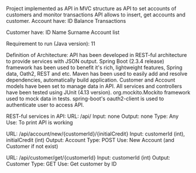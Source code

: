 Project implemented as API in MVC structure as API to set accounts of customers and monitor transactions
API allows to insert, get accounts and customer.
Account have:
ID
Balance
Transactions

Customer have:
ID
Name
Surname
Account list

Requirement to run (Java version): 11

Definition of Architecture:
API has been developed in REST-ful architecture to provide services with JSON output.
Spring Boot (2.3.4 release) framework has been used to benefit it's rich, lightweight features, Spring data, Oath2, REST and etc. 
Maven has been used to easily add and resolve dependencies, automatically build application. 
Customer and Account models have been set to manage data in API.
All services and controllers have been tested using JUnit (4.13 version).
org.mockito.Mockito framework used to mock data in tests.
spring-boot's oauth2-client is used to authenticate user to access API.

REST-ful services in API:
URL: /api/
Input: none
Output: none
Type: Any
Use: To print API is working

URL: /api/account/new/{customerId}/{initialCredit}
Input: customerId (int), initialCredit (int)
Output: Account
Type: POST
Use: New Account (and Customer if not exist)

URL: /api/customer/get/{customerId}
Input: customerId (int)
Output: Customer
Type: GET
Use: Get customer by ID